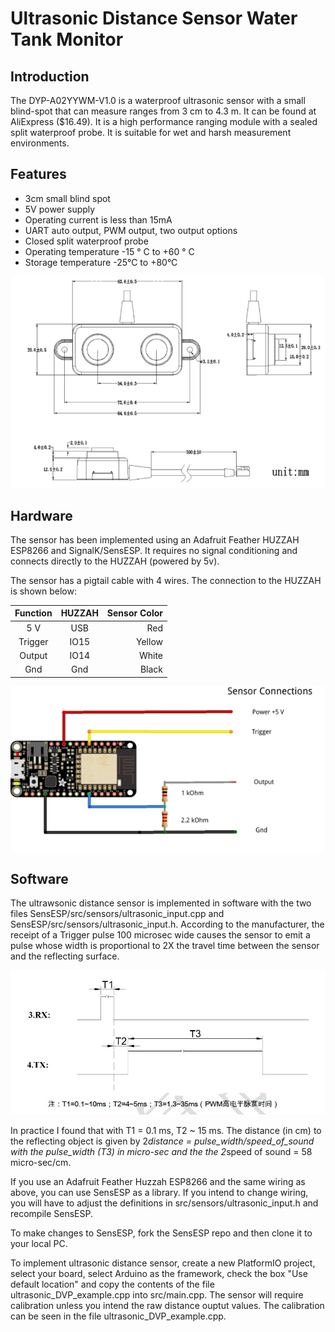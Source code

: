 # Ultrasonic Distance Sensor Water Tank Monitor

 ## Introduction
 
 The DYP-A02YYWM-V1.0 is a waterproof ultrasonic sensor with a small blind-spot that can measure ranges from 3 cm to 4.3 m. It can be found at AliExpress ($16.49). It is a high performance ranging module with a sealed split waterproof probe. It is suitable for wet and harsh measurement environments. 
 
 
## Features
 
  * 3cm small blind spot
  * 5V power supply
  * Operating current is less than 15mA
  * UART auto output, PWM output, two output options
  * Closed split waterproof probe
  * Operating temperature -15 ° C to +60 ° C
  * Storage temperature -25°C to +80°C

![picture 1](images/UltrasonicSensor_s.png)  

## Hardware

The sensor has been implemented using an Adafruit Feather HUZZAH ESP8266 and SignalK/SensESP. It requires no signal conditioning and connects directly to the HUZZAH (powered by 5v).

The sensor has a pigtail cable with 4 wires. The connection to the HUZZAH is shown below:

| Function | HUZZAH | Sensor Color |
|:--------:|:------:|-------------:|
| 5 V      |   USB  |  Red         |
| Trigger  | IO15   |  Yellow      |
| Output   | IO14   |  White       |
| Gnd      |  Gnd   | Black        |


![picture 1](images/Huzzah-UltrasonicDYP_bb_small.png)  

## Software

The ultrawsonic distance sensor is implemented in software with the two files SensESP/src/sensors/ultrasonic_input.cpp and SensESP/src/sensors/ultrasonic_input.h. According to the manufacturer, the receipt of a Trigger pulse 100 microsec wide causes the sensor to emit a pulse whose width is proportional to 2X the travel time between the sensor and the reflecting surface. 

![picture 2](images/PWM-Waveform.png)  

In practice I found that with T1 = 0.1 ms, T2 ~ 15 ms. The distance (in cm) to the reflecting object is given by 2*distance = pulse_width/speed_of_sound with the pulse_width (T3) in micro-sec and the the 2*speed of sound = 58 micro-sec/cm.

If you use an Adafruit Feather Huzzah ESP8266 and the same wiring as above, you can use SensESP as a library. If  you intend to change wiring, you will have to adjust the definitions in src/sensors/ultrasonic_input.h and recompile SensESP. 

To make changes to SensESP, fork the SensESP repo and then clone it to your local PC. 

To implement ultrasonic distance sensor, create a new PlatformIO project, select your board, select Arduino as the framework, check the box "Use default location" and copy the contents of the file ultrasonic_DVP_example.cpp into src/main.cpp. The sensor will require calibration unless you intend the raw distance ouptut values. The calibration can be seen in the file ultrasonic_DVP_example.cpp.